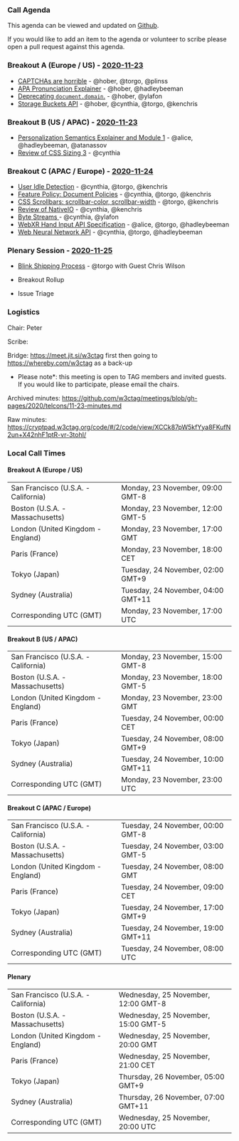 ### Call Agenda

This agenda can be viewed and updated on [Github](https://github.com/w3ctag/meetings/blob/gh-pages/2020/telcons/11-23-agenda.md).

If you would like to add an item to the agenda or volunteer to scribe please open a pull request against this agenda.

### Breakout A (Europe / US) - [2020-11-23](https://www.timeanddate.com/worldclock/converter.html?iso=20201123T170000&p1=224&p2=43&p3=136&p4=195&p5=248&p6=240)

* [CAPTCHAs are horrible](https://github.com/w3ctag/design-reviews/issues/558) - @hober, @torgo, @plinss
* [APA Pronunciation Explainer](https://github.com/w3ctag/design-reviews/issues/561) - @hober, @hadleybeeman
* [Deprecating `document.domain`.](https://github.com/w3ctag/design-reviews/issues/564) - @hober, @ylafon
* [Storage Buckets API](https://github.com/w3ctag/design-reviews/issues/562) - @hober, @cynthia, @torgo, @kenchris

### Breakout B (US / APAC) - [2020-11-23](https://www.timeanddate.com/worldclock/converter.html?iso=20201123T230000&p1=224&p2=43&p3=136&p4=195&p5=248&p6=240)

* [Personalization Semantics Explainer and  Module 1](https://github.com/w3ctag/design-reviews/issues/476) - @alice, @hadleybeeman, @atanassov
* [Review of CSS Sizing 3](https://github.com/w3ctag/design-reviews/issues/565) - @cynthia

### Breakout C (APAC / Europe) - [2020-11-24](https://www.timeanddate.com/worldclock/converter.html?iso=20201124T080000&p1=224&p2=43&p3=136&p4=195&p5=248&p6=240)

* [User Idle Detection](https://github.com/w3ctag/design-reviews/issues/336) - @cynthia, @torgo, @kenchris
* [Feature Policy: Document Policies](https://github.com/w3ctag/design-reviews/issues/408) - @cynthia, @torgo, @kenchris
* [CSS Scrollbars: scrollbar-color, scrollbar-width](https://github.com/w3ctag/design-reviews/issues/563) - @torgo, @kenchris
* [Review of NativeIO](https://github.com/w3ctag/design-reviews/issues/566) - @cynthia, @kenchris
* [Byte Streams ](https://github.com/w3ctag/design-reviews/issues/567) - @cynthia, @ylafon
* [WebXR Hand Input API Specification](https://github.com/w3ctag/design-reviews/issues/568) - @alice, @torgo, @hadleybeeman
* [Web Neural Network API](https://github.com/w3ctag/design-reviews/issues/570) - @cynthia, @torgo, @hadleybeeman

### Plenary Session - [2020-11-25](https://www.timeanddate.com/worldclock/converter.html?iso=20201125T200000&p1=224&p2=43&p3=136&p4=195&p5=248&p6=240)

* [Blink Shipping Process](https://github.com/w3ctag/design-reviews/issues/516) - @torgo with Guest Chris Wilson

* Breakout Rollup
* Issue Triage

### Logistics

Chair: Peter

Scribe:

Bridge: https://meet.jit.si/w3ctag first then going to https://whereby.com/w3ctag as a back-up

* Please note*: this meeting is open to TAG members and invited guests. If you would like to participate, please email the chairs.

Archived minutes: https://github.com/w3ctag/meetings/blob/gh-pages/2020/telcons/11-23-minutes.md

Raw minutes: https://cryptpad.w3ctag.org/code/#/2/code/view/XCCk87pW5kfYya8FKufN2un+X42nhF1ptR-vr-3tohI/


### Local Call Times

#### Breakout A (Europe / US)

<table>
<tr><td> San Francisco (U.S.A. - California) <td> Monday, 23 November, 09:00 GMT-8</td></tr>
<tr><td> Boston (U.S.A. - Massachusetts) <td> Monday, 23 November, 12:00 GMT-5</td></tr>
<tr><td> London (United Kingdom - England) <td> Monday, 23 November, 17:00 GMT</td></tr>
<tr><td> Paris (France) <td> Monday, 23 November, 18:00 CET</td></tr>
<tr><td> Tokyo (Japan) <td> Tuesday, 24 November, 02:00 GMT+9</td></tr>
<tr><td> Sydney (Australia) <td> Tuesday, 24 November, 04:00 GMT+11</td></tr>
<tr><td> Corresponding UTC (GMT) <td> Monday, 23 November, 17:00 UTC</td></tr>
</table>

#### Breakout B (US / APAC)

<table>
<tr><td> San Francisco (U.S.A. - California) <td> Monday, 23 November, 15:00 GMT-8</td></tr>
<tr><td> Boston (U.S.A. - Massachusetts) <td> Monday, 23 November, 18:00 GMT-5</td></tr>
<tr><td> London (United Kingdom - England) <td> Monday, 23 November, 23:00 GMT</td></tr>
<tr><td> Paris (France) <td> Tuesday, 24 November, 00:00 CET</td></tr>
<tr><td> Tokyo (Japan) <td> Tuesday, 24 November, 08:00 GMT+9</td></tr>
<tr><td> Sydney (Australia) <td> Tuesday, 24 November, 10:00 GMT+11</td></tr>
<tr><td> Corresponding UTC (GMT) <td> Monday, 23 November, 23:00 UTC</td></tr>
</table>

#### Breakout C (APAC / Europe)

<table>
<tr><td> San Francisco (U.S.A. - California) <td> Tuesday, 24 November, 00:00 GMT-8</td></tr>
<tr><td> Boston (U.S.A. - Massachusetts) <td> Tuesday, 24 November, 03:00 GMT-5</td></tr>
<tr><td> London (United Kingdom - England) <td> Tuesday, 24 November, 08:00 GMT</td></tr>
<tr><td> Paris (France) <td> Tuesday, 24 November, 09:00 CET</td></tr>
<tr><td> Tokyo (Japan) <td> Tuesday, 24 November, 17:00 GMT+9</td></tr>
<tr><td> Sydney (Australia) <td> Tuesday, 24 November, 19:00 GMT+11</td></tr>
<tr><td> Corresponding UTC (GMT) <td> Tuesday, 24 November, 08:00 UTC</td></tr>
</table>

#### Plenary

<table>
<tr><td> San Francisco (U.S.A. - California) <td> Wednesday, 25 November, 12:00 GMT-8</td></tr>
<tr><td> Boston (U.S.A. - Massachusetts) <td> Wednesday, 25 November, 15:00 GMT-5</td></tr>
<tr><td> London (United Kingdom - England) <td> Wednesday, 25 November, 20:00 GMT</td></tr>
<tr><td> Paris (France) <td> Wednesday, 25 November, 21:00 CET</td></tr>
<tr><td> Tokyo (Japan) <td> Thursday, 26 November, 05:00 GMT+9</td></tr>
<tr><td> Sydney (Australia) <td> Thursday, 26 November, 07:00 GMT+11</td></tr>
<tr><td> Corresponding UTC (GMT) <td> Wednesday, 25 November, 20:00 UTC</td></tr>
</table>
